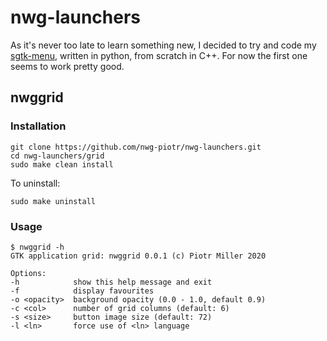 # nwg-launchers
As it's never too late to learn something new, I decided to try and code my [sgtk-menu](https://github.com/nwg-piotr/sgtk-menu), written in python, from scratch in C++. For now the first one seems to work pretty good.

## nwggrid

### Installation

```shell
git clone https://github.com/nwg-piotr/nwg-launchers.git
cd nwg-launchers/grid
sudo make clean install
```
To uninstall:

```shell
sudo make uninstall
```

### Usage

```shell
$ nwggrid -h
GTK application grid: nwggrid 0.0.1 (c) Piotr Miller 2020

Options:
-h            show this help message and exit
-f            display favourites
-o <opacity>  background opacity (0.0 - 1.0, default 0.9)
-c <col>      number of grid columns (default: 6)
-s <size>     button image size (default: 72)
-l <ln>       force use of <ln> language
```
